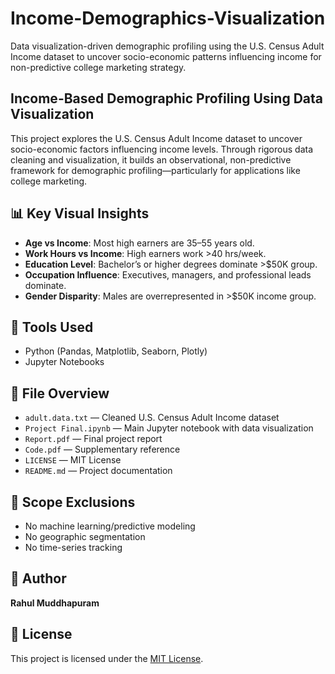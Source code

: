 # Income-Demographics-Visualization

Data visualization-driven demographic profiling using the U.S. Census Adult Income dataset to uncover socio-economic patterns influencing income for non-predictive college marketing strategy.

## Income-Based Demographic Profiling Using Data Visualization

This project explores the U.S. Census Adult Income dataset to uncover socio-economic factors influencing income levels. Through rigorous data cleaning and visualization, it builds an observational, non-predictive framework for demographic profiling—particularly for applications like college marketing.

## 📊 Key Visual Insights

- **Age vs Income**: Most high earners are 35–55 years old.
- **Work Hours vs Income**: High earners work >40 hrs/week.
- **Education Level**: Bachelor’s or higher degrees dominate >$50K group.
- **Occupation Influence**: Executives, managers, and professional leads dominate.
- **Gender Disparity**: Males are overrepresented in >$50K income group.

## 🧰 Tools Used

- Python (Pandas, Matplotlib, Seaborn, Plotly)
- Jupyter Notebooks

## 📂 File Overview

- `adult.data.txt` — Cleaned U.S. Census Adult Income dataset
- `Project Final.ipynb` — Main Jupyter notebook with data visualization
- `Report.pdf` — Final project report
- `Code.pdf` — Supplementary reference
- `LICENSE` — MIT License
- `README.md` — Project documentation

## 🚫 Scope Exclusions

- No machine learning/predictive modeling
- No geographic segmentation
- No time-series tracking

## 👤 Author

**Rahul Muddhapuram**  

## 📄 License

This project is licensed under the [MIT License](LICENSE).
